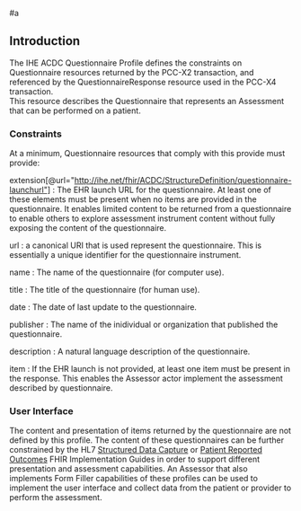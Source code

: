 #a
## Introduction
The IHE ACDC Questionnaire Profile defines the constraints on Questionnaire resources returned by the 
PCC-X2 transaction, and referenced by the QuestionnaireResponse resource used in the PCC-X4 transaction.  
This resource describes the Questionnaire that represents an Assessment that can be performed on a 
patient.

### Constraints
At a minimum, Questionnaire resources that comply with this provide must provide:

extension\[@url="http://ihe.net/fhir/ACDC/StructureDefinition/questionnaire-launchurl"]
: The EHR launch URL for the questionnaire.  At least one of these elements must be present when no items 
are provided in the questionnaire.  It enables limited content to be returned from a questionnaire to enable others to
explore assessment instrument content without fully exposing the content of the questionnaire.

url
: a canonical URI that is used represent the questionnaire. This is essentially a unique identifier
for the questionnaire instrument.

name
: The name of the questionnaire \(for computer use).

title
: The title of the questionnaire \(for human use).

date
: The date of last update to the questionnaire.

publisher
: The name of the inidividual or organization that published the questionnaire.

description
: A natural language description of the questionnaire. 

item
: If the EHR launch is not provided, at least one item must be present in the response. This enables the
Assessor actor implement the assessment described by questionnaire.

### User Interface 
The content and presentation of items returned by the questionnaire are not defined by this profile.  The 
content of these questionnaires can be further constrained by the HL7 [Structured Data Capture](http://hl7.org/fhir/us/sdc/)
or [Patient Reported Outcomes](http://hl7.org/fhir/us/patient-reported-outcomes/2019May/) FHIR Implementation Guides in order to support different presentation
and assessment capabilities.  An Assessor that also implements Form Filler capabilities of these profiles can 
be used to implement the user interface and collect data from the patient or provider to perform the assessment.